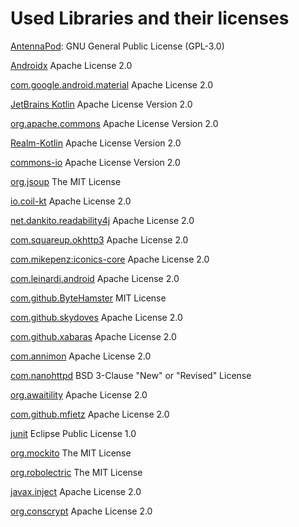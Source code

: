 
# Used Libraries and their licenses

[AntennaPod](https://github.com/AntennaPod/AntennaPod/blob/develop/LICENSE): GNU General Public License (GPL-3.0)

[Androidx](https://github.com/androidx/androidx/blob/androidx-main/LICENSE.txt) Apache License 2.0

[com.google.android.material](https://github.com/material-components/material-components-android/blob/master/LICENSE)
Apache License 2.0

[JetBrains Kotlin](https://github.com/JetBrains/kotlin/blob/master/license/LICENSE.txt) Apache License Version 2.0

[org.apache.commons](https://commons.apache.org/proper/commons-bsf/license.html) Apache License Version 2.0

[Realm-Kotlin](https://github.com/realm/realm-kotlin/blob/main/LICENSE) Apache License Version 2.0

[commons-io](https://github.com/apache/commons-io/blob/master/LICENSE.txt) Apache License Version 2.0

[org.jsoup](https://jsoup.org/license) The MIT License

[io.coil-kt](https://github.com/coil-kt/coil/blob/main/LICENSE.txt) Apache License 2.0

[net.dankito.readability4j](https://github.com/dankito/Readability4J/blob/master/LICENSE) Apache License 2.0

[com.squareup.okhttp3](https://github.com/square/okhttp/blob/master/LICENSE.txt) Apache License 2.0

[com.mikepenz:iconics-core](https://github.com/mikepenz/Android-Iconics/blob/develop/LICENSE) Apache License 2.0

[com.leinardi.android](https://github.com/leinardi/FloatingActionButtonSpeedDial/blob/release/LICENSE) Apache License 2.0

[com.github.ByteHamster](https://github.com/ByteHamster/SearchPreference/blob/master/LICENSE) MIT License

[com.github.skydoves](https://github.com/skydoves/Only/blob/master/LICENSE) Apache License 2.0

[com.github.xabaras](https://github.com/xabaras/RecyclerViewSwipeDecorator/blob/master/LICENSE) Apache License 2.0

[com.annimon](https://github.com/aNNiMON/Lightweight-Stream-API/blob/master/LICENSE) Apache License 2.0

[com.nanohttpd](https://github.com/NanoHttpd/nanohttpd/blob/master/LICENSE.md) BSD 3-Clause "New" or "Revised" License

[org.awaitility](https://github.com/awaitility/awaitility/blob/master/LICENSE) Apache License 2.0

[com.github.mfietz](https://github.com/mfietz/fyydlin/blob/master/LICENSE) Apache License 2.0

[junit](https://junit.org/junit4/license.html) Eclipse Public License 1.0

[org.mockito](https://github.com/mockito/mockito/blob/main/LICENSE) The MIT License

[org.robolectric](https://github.com/robolectric/robolectric/blob/master/LICENSE) The MIT License

[javax.inject](https://github.com/javax-inject/javax-inject) Apache License 2.0

[org.conscrypt](https://github.com/google/conscrypt/blob/master/LICENSE) Apache License 2.0
